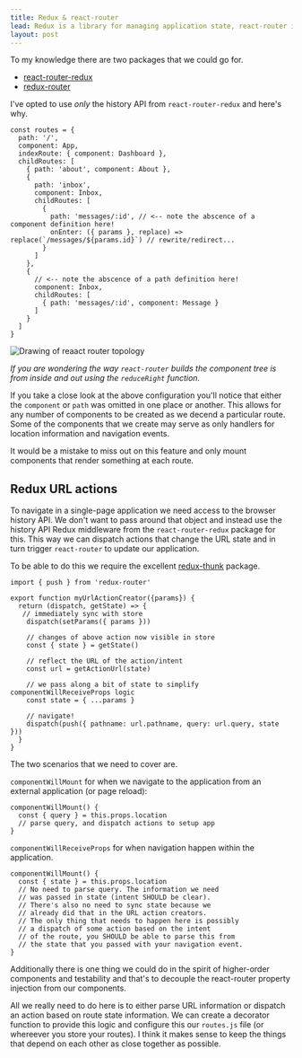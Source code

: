 ```yaml
---
title: Redux & react-router
lead: Redux is a library for managing application state, react-router is a library for building single-page applications in React.js when you try to combine these you may run into problems. I've outlined what those are and how I've chosen to deal with them here.
layout: post
---
```


To my knowledge there are two packages that we could go for.

* [react-router-redux](https://github.com/reactjs/react-router-redux)
* [redux-router](https://github.com/acdlite/redux-router)

I've opted to use *only* the history API from `react-router-redux` and here's why.

~~~
const routes = {
  path: '/',
  component: App,
  indexRoute: { component: Dashboard },
  childRoutes: [
    { path: 'about', component: About },
    {
      path: 'inbox',
      component: Inbox,
      childRoutes: [
        { 
          path: 'messages/:id', // <-- note the abscence of a component definition here!
          onEnter: ({ params }, replace) => replace(`/messages/${params.id}`) // rewrite/redirect...
        } 
      ]
    },
    {
      // <-- note the abscence of a path definition here!
      component: Inbox,
      childRoutes: [
        { path: 'messages/:id', component: Message }
      ]
    }
  ]
}
~~~

<img src="https://docs.google.com/drawings/d/1-mDHl_SZsvfXZC52cCcV8a2Qv33u9DQj-VO3H1vMr80/pub?w=960&amp;h=720" class="img-responsive" title="Drawing of reaact router topology" />

_If you are wondering the way `react-router` builds the component tree is from inside and out using the `reduceRight` function._

If you take a close look at the above configuration you'll notice that either the `component` or `path` was omitted in one place or another. This allows for any number of components to be created as we decend a particular route. Some of the components that we create may serve as only handlers for location information and navigation events.

It would be a mistake to miss out on this feature and only mount components that render something at each route.

## Redux URL actions

To navigate in a single-page application we need access to the browser history API. We don't want to pass around that object and instead use the history API Redux middleware from the `react-router-redux` package for this. This way we can dispatch actions that change the URL state and in turn trigger `react-router` to update our application.

To be able to do this we require the excellent [redux-thunk](https://github.com/gaearon/redux-thunk) package.

~~~
import { push } from 'redux-router'

export function myUrlActionCreator({params}) {
  return (dispatch, getState) => {
   // immediately sync with store
    dispatch(setParams({ params }))
    
    // changes of above action now visible in store
    const { state } = getState() 
    
    // reflect the URL of the action/intent
    const url = getActionUrl(state)
    
    // we pass along a bit of state to simplify componentWillReceiveProps logic
    const state = { ...params } 
    
    // navigate!
    dispatch(push({ pathname: url.pathname, query: url.query, state }))
  }
}
~~~

The two scenarios that we need to cover are.

`componentWillMount` for when we navigate to the application from an external application (or page reload):

~~~
componentWillMount() {
  const { query } = this.props.location
  // parse query, and dispatch actions to setup app
}
~~~

`componentWillReceiveProps` for when navigation happen within the application.

~~~
componentWillMount() {
  const { state } = this.props.location
  // No need to parse query. The information we need 
  // was passed in state (intent SHOULD be clear).
  // There's also no need to sync state because we 
  // already did that in the URL action creators.
  // The only thing that needs to happen here is possibly 
  // a dispatch of some action based on the intent
  // of the route, you SHOULD be able to parse this from 
  // the state that you passed with your navigation event.
}
~~~

Additionally there is one thing we could do in the spirit of higher-order components and testability and that's to decouple the react-router property injection from our components.

All we really need to do here is to either parse URL information or dispatch an action based on route state information. We can create a decorator function to provide this logic and configure this our `routes.js` file (or whereever you store your routes). I think it makes sense to keep the things that depend on each other as close together as possible.
